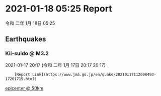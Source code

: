 # 2021-01-18 05:25 Report
令和 二年 1月 18日 05:25

## Earthquakes
### Kii-suido @ M3.2
2021-01-17 20:17 (令和 二年 1月 17日 20:17 20:17)
  
        [Report Link](https://www.jma.go.jp/en/quake/20210117112008493-17201715.html)  
[epicenter @ 50km](https://www.google.com/maps/place/34°00'00%22+134°48'00%22/@34,134.8,17z/data=!3m1!4b1!4m5!3m4!1s0x0:0x0!8m2!3d34!4d134.8)
